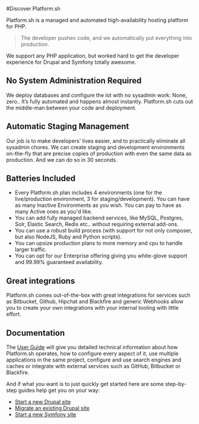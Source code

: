 #Discover Platform.sh

Platform.sh is a managed and automated high-availability hosting platform for
PHP.

>The developer pushes code, and we automatically put everything into production.

We support any PHP application, but worked hard to get the developer experience
for Drupal and Symfony totally awesome.

## No System Administration Required

We deploy databases and configure the lot with no sysadmin work: None, zero..
It’s fully automated and happens almost instantly. Platform.sh cuts out the
middle-man between your code and deployment.

## Automatic Staging Management
Our job is to make developers' lives easier, and to practically eliminate all
sysadmin chores. We can create staging and development environments on-the-fly
that are precise copies of production with even the same data as production.
And we can do so in 30 seconds.

## Batteries Included
* Every Platform.sh plan includes 4 environments (one for the live/production environment, 3 for staging/development). You can have as many Inactive Environments as you wish. You can pay to have as many Active ones as you'd like.
* You can add fully managed backend services, like MySQL, Postgres, Solr, Elastic Search, Redis etc.. without requiring external add-ons.
* You can use a robust build process (with support for not only composer, but also NodeJS, Ruby and Python scripts).
* You can upsize production plans to more memory and cpu to handle larger traffic.
* You can opt for our Enterprise offering giving you white-glove support and 99.99% guaranteed availability.

## Great integrations
Platform.sh comes out-of-the-box with great integrations for services such
as Bitbucket, Github, Hipchat and Blackfire and generic Webhooks allow you
to create your own integrations with your internal tooling with little effort.

## Documentation

The [User Guide](../user_guide/) will give you detailed technical information
about how Platform.sh operates, how to configure every aspect of it, use
multiple applications in the same project, configure and use search engines and
caches or integrate with external services such as GitHub, Bitbucket or
Blackfire.

And if what you want is to just quickly get started here are some step-by-step
guides help get you on your way:

* [Start a new Drupal site](../drupal/)
* [Migrate an existing Drupal site](../drupal_migrate/)
* [Start a new Symfony site](../symfony/)
